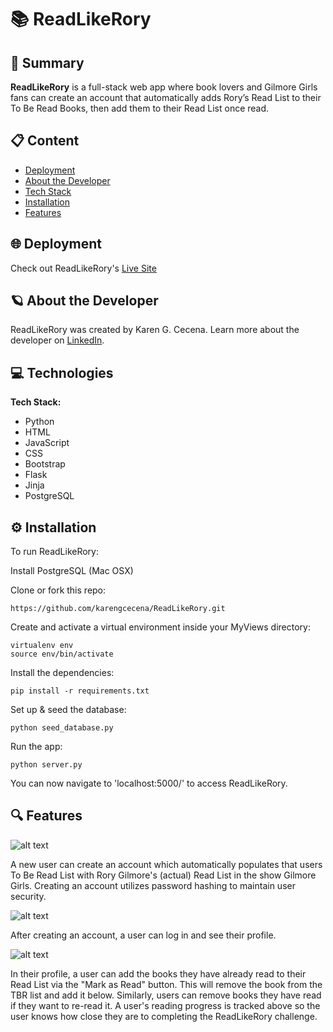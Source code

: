 # 📚 ReadLikeRory

## 📖 Summary 

**ReadLikeRory** is a full-stack web app where book lovers and Gilmore Girls fans can create an account that automatically adds Rory’s Read List to their To Be Read Books, then add them to their Read List once read.

## 📋 Content
* [Deployment](#deployment)
* [About the Developer](#aboutme)
* [Tech Stack](#technologies)
* [Installation](#installation)
* [Features](#features)


## 🌐 <a name="deployment"></a>Deployment

Check out ReadLikeRory's [Live Site](http://34.217.109.198/)


## 🪐 <a name="aboutme"></a>About the Developer

ReadLikeRory was created by Karen G. Cecena. Learn more about the developer on [LinkedIn](https://www.linkedin.com/in/karengcecena).


## 💻 <a name="technologies"></a>Technologies

**Tech Stack:**

- Python
- HTML
- JavaScript
- CSS
- Bootstrap
- Flask
- Jinja
- PostgreSQL


## ⚙️ <a name="installation"></a>Installation

To run ReadLikeRory:

Install PostgreSQL (Mac OSX)

Clone or fork this repo:

```
https://github.com/karengcecena/ReadLikeRory.git
```

Create and activate a virtual environment inside your MyViews directory:

```
virtualenv env
source env/bin/activate
```

Install the dependencies:

```
pip install -r requirements.txt
```

Set up & seed the database:

```
python seed_database.py
```

Run the app:

```
python server.py
```

You can now navigate to 'localhost:5000/' to access ReadLikeRory.


## 🔍 <a name="features"></a>Features

![alt text](https://github.com/karengcecena/project-movie-app/blob/main/static/img/video1.gif "ReadLikeRory Login")

A new user can create an account which automatically populates that users To Be Read List with Rory Gilmore's (actual) Read List in the show Gilmore Girls. Creating an account utilizes password hashing to maintain user security. 



![alt text](https://github.com/karengcecena/project-movie-app/blob/main/static/img/video2a.gif "ReadLikeRory Profile Page")

After creating an account, a user can log in and see their profile. 


![alt text](https://github.com/karengcecena/project-movie-app/blob/main/static/img/video2b.gif "ReadLikeRory Profile Page Progress Bar")

In their profile, a user can add the books they have already read to their Read List via the "Mark as Read" button. This will remove the book from the TBR list and add it below. Similarly, users can remove books they have read if they want to re-read it. A user's reading progress is tracked above so the user knows how close they are to completing the ReadLikeRory challenge. 